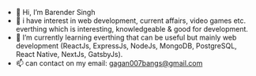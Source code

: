 - 👋 Hi, I’m Barender Singh
- 👀 i have interest in web development, current affairs, video games etc. everthing which is interesting, knowledgeable & good for development.
- 🌱 I’m currently learning everthing that can be useful but mainly web development (ReactJs, ExpressJs, NodeJs, MongoDB, PostgreSQL, React Native, NextJs, GatsbyJs).
- 📫 can contact on my email: gagan007bangs@gmail.com

<!---
mrtweix/mrtweix is a ✨ special ✨ repository because its `README.md` (this file) appears on your GitHub profile.
You can click the Preview link to take a look at your changes.
--->
